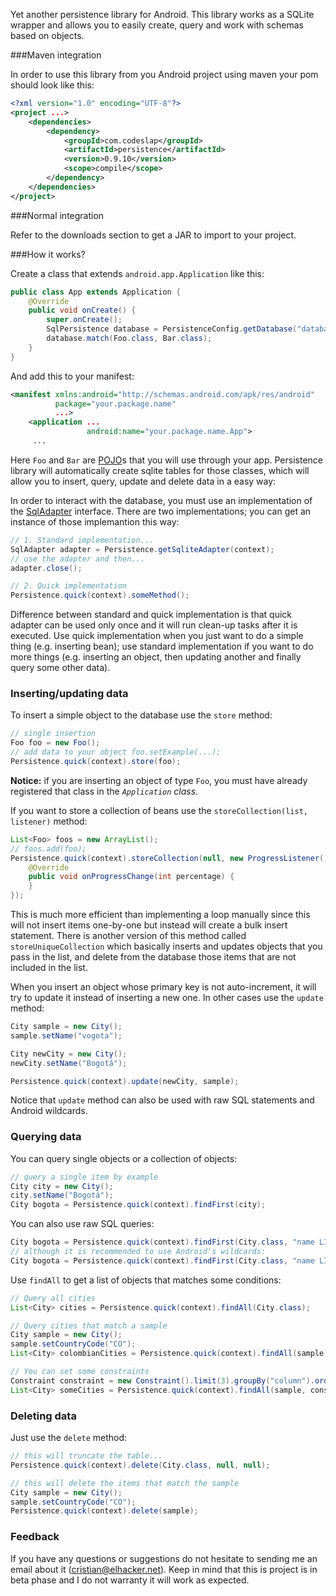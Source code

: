 Yet another persistence library for Android. This library works as a SQLite wrapper and allows you to easily create,
query and work with schemas based on objects.

###Maven integration

In order to use this library from you Android project using maven your pom should look like this:

```xml
<?xml version="1.0" encoding="UTF-8"?>
<project ...>
    <dependencies>
        <dependency>
            <groupId>com.codeslap</groupId>
            <artifactId>persistence</artifactId>
            <version>0.9.10</version>
            <scope>compile</scope>
        </dependency>
    </dependencies>
</project>
```

###Normal integration

Refer to the downloads section to get a JAR to import to your project.

###How it works?

Create a class that extends `android.app.Application` like this:

```java
public class App extends Application {
    @Override
    public void onCreate() {
        super.onCreate();
        SqlPersistence database = PersistenceConfig.getDatabase("database_name.db", 1);
        database.match(Foo.class, Bar.class);
    }
}
```

And add this to your manifest:

```xml
<manifest xmlns:android="http://schemas.android.com/apk/res/android"
          package="your.package.name"
          ...>
    <application ...
                 android:name="your.package.name.App">
     ...
```

Here `Foo` and `Bar` are [POJO][1]s that you will use through your app. Persistence library will automatically create
sqlite tables for those classes, which will allow you to insert, query, update and delete data in a easy way:

In order to interact with the database, you must use an implementation of the [SqlAdapter][2] interface. There are two
implementations; you can get an instance of those implemantion this way:

```java
// 1. Standard implementation...
SqlAdapter adapter = Persistence.getSqliteAdapter(context);
// use the adapter and then...
adapter.close();

// 2. Quick implementation
Persistence.quick(context).someMethod();
```

Difference between standard and quick implementation is that quick adapter can be used only once and it will run
clean-up tasks after it is executed. Use quick implementation when you just want to do a simple thing (e.g. inserting
bean); use standard implementation if you want to do more things (e.g. inserting an object, then updating another and
finally query some other data).

### Inserting/updating data

To insert a simple object to the database use the `store` method:

```java
// single insertion
Foo foo = new Foo();
// add data to your object foo.setExample(...);
Persistence.quick(context).store(foo);
```

 **Notice:** if you are inserting an object of type `Foo`, you must have already registered that class in the
 *`Application` class*.

If you want to store a collection of beans use the `storeCollection(list, listener)` method:

```java
List<Foo> foos = new ArrayList();
// foos.add(foo);
Persistence.quick(context).storeCollection(null, new ProgressListener() {
    @Override
    public void onProgressChange(int percentage) {
    }
});
```

This is much more efficient than implementing a loop manually since this will not insert items one-by-one but instead
will create a bulk insert statement. There is another version of this method called `storeUniqueCollection` which
basically inserts and updates objects that you pass in the list, and delete from the database those items that are not
included in the list.

When you insert an object whose primary key is not auto-increment, it will try to update it instead of inserting a new
one. In other cases use the `update` method:

```java
City sample = new City();
sample.setName("vogota");

City newCity = new City();
newCity.setName("Bogotá");

Persistence.quick(context).update(newCity, sample);
```

Notice that `update` method can also be used with raw SQL statements and Android wildcards.

### Querying data

You can query single objects or a collection of objects:

```java
// query a single item by example
City city = new City();
city.setName("Bogotá");
City bogota = Persistence.quick(context).findFirst(city);
```

You can also use raw SQL queries:

```java
City bogota = Persistence.quick(context).findFirst(City.class, "name LIKE 'Bogotá'", null);
// although it is recommended to use Android's wildcards:
City bogota = Persistence.quick(context).findFirst(City.class, "name LIKE ?", new String[]{"Bogotá"});
```

Use `findAll` to get a list of objects that matches some conditions:

```java
// Query all cities
List<City> cities = Persistence.quick(context).findAll(City.class);

// Query cities that match a sample
City sample = new City();
sample.setCountryCode("CO");
List<City> colombianCities = Persistence.quick(context).findAll(sample);

// You can set some constraints
Constraint constraint = new Constraint().limit(3).groupBy("column").orderBy("name");
List<City> someCities = Persistence.quick(context).findAll(sample, constraint);
```

### Deleting data

Just use the `delete` method:

```java
// this will truncate the table...
Persistence.quick(context).delete(City.class, null, null);

// this will delete the items that match the sample
City sample = new City();
sample.setCountryCode("CO");
Persistence.quick(context).delete(sample);
```

### Feedback

If you have any questions or suggestions do not hesitate to sending me an email about it (cristian@elhacker.net).
Keep in mind that this is project is in beta phase and I do not warranty it will work as expected.

  [1]: http://en.wikipedia.org/wiki/Plain_Old_Java_Object
  [2]: https://github.com/casidiablo/persistence/blob/master/src/main/java/com/codeslap/persistence/SqlAdapter.java